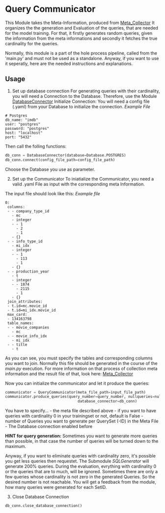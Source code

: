 # Query Communicator
This Module takes the Meta-Information, produced from [Meta_Collector](https://gitlab.hrz.tu-chemnitz.de/ddsg/ml4sys/local-cardinality-estimation/-/tree/master/meta_collector)
It organizes the the generation and Evaluation of the queries, that are needed for the model training.
For that, it firstly generates random queries, given the information from the meta informations and secondly it fetches the true cardinality for the queries.

Normally, this module is a part of the hole process pipeline, called from the 'main.py' and must not be used as a standalone.
Anyway, if you want to use it seperatly, here are the needed instructions and explanations.

## Usage
1. Set up database connection 
For generating queries with their cardinality, you will need a Connection to the Database. Therefore, use the Module [DatabaseConnector](https://gitlab.hrz.tu-chemnitz.de/ddsg/ml4sys/local-cardinality-estimation/-/tree/master/database_connector)
Initialize Connection:
You will need a config file (.yaml) from your Database to initialize the connection.
*Example File*
```
# Postgres
db_name: "imdb"
user: "postgres"
password: "postgres"
host: "localhost"
port: "5432"
```
Then call the folling functions:
```python
db_conn = DatabaseConnector(database=Database.POSTGRES)
db_conn.connect(config_file_path=config_file_path)
```
Choose the Database you use as parameter.

2. Set up the Communicator
To iniatialize the Communicator, you need a valid .yaml File as input with the corresponding meta Information.

The input file should look like this:
*Example file*
 ```
0:
  columns:
  - - company_type_id
    - mc
    - integer
    - - 1
      - 2
      - 1
    - {}
  - - info_type_id
    - mi_idx
    - integer
    - - 1
      - 113
      - 1
    - {}
  - - production_year
    - t
    - integer
    - - 1874
      - 2115
      - 1
    - {}
  join_attributes:
  - t.id=mc.movie_id
  - t.id=mi_idx.movie_id
  max_card:
  - 134163798
  table_names:
  - - movie_companies
    - mc
  - - movie_info_idx
    - mi_idx
  - - title
    - t
```
As you can see, you must specify the tables and corresponding columns you want to join. Normally this file should be generated in the course of the *main.py* execution. For more information on that process of collection meta information and the result file of that, look here: [Meta_Collector](https://gitlab.hrz.tu-chemnitz.de/ddsg/ml4sys/local-cardinality-estimation/-/tree/master/meta_collector)

Now you can initialize the communicator and let it produce the queries:

```python
communicator = QueryCommunicator(meta_file_path=input_file_path)
communicator.produce_queries(query_number=query_number, nullqueries=nullqueries, save_file_path=save_file_path,
                                 database_connector=db_conn)
```
You have to specify...
	- the meta file described above
	- if you want to have queries with cardinality 0 in your trainingset or not, default is False
	- number of Queries you want to generate per QuerySet (-ID) in the Meta File
	- The Database connection enabled before

**HINT for query generation:**
Sometimes you want to generate more queries than possible, in that case the number of queries will be turned down to the maximum.

Anyway, if you want to eliminate queries with cardinality zero, it's possible you get less queries then requestet. 
The Submodule *SQLGenerator* will generate 200% queries. During the evaluation, evrything with cardinality 0 or the queries that are to much, will be ignored. Sometimes there are only a few queries whose cardinality is not zero in the generated Queries. So the desired number is not reachable. You will get a feedback from the module, how many queries were generated for each SetID.

3. Close Database Connection
```python
db_conn.close_database_connection()
```


